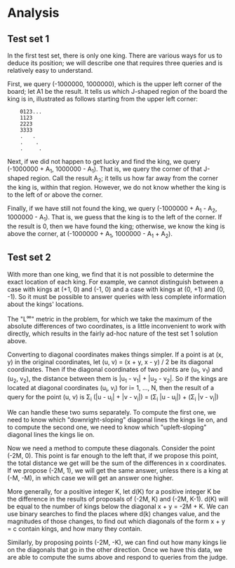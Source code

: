 # Analysis

## Test set 1

In the first test set, there is only one king. There are various ways for us to deduce its position; we will describe one that requires three queries and is relatively easy to understand.

First, we query (-1000000, 1000000), which is the upper left corner of the board; let A1 be the result. It tells us which J-shaped region of the board the king is in, illustrated as follows starting from the upper left corner:

```
    0123...
    1123
    2223
    3333
    .   .
    .    .
    .     .
```

Next, if we did not happen to get lucky and find the king, we query (-1000000 + A<sub>1</sub>, 1000000 - A<sub>1</sub>). That is, we query the corner of that J-shaped region. Call the result A<sub>2</sub>; it tells us how far away from the corner the king is, within that region. However, we do not know whether the king is to the left of or above the corner.

Finally, if we have still not found the king, we query (-1000000 + A<sub>1</sub> - A<sub>2</sub>, 1000000 - A<sub>1</sub>). That is, we guess that the king is to the left of the corner. If the result is 0, then we have found the king; otherwise, we know the king is above the corner, at (-1000000 + A<sub>1</sub>, 1000000 - A<sub>1</sub> + A<sub>2</sub>).

## Test set 2

With more than one king, we find that it is not possible to determine the exact location of each king. For example, we cannot distinguish between a case with kings at (+1, 0) and (-1, 0) and a case with kings at (0, +1) and (0, -1). So it must be possible to answer queries with less complete information about the kings' locations.

The "L<sup>∞</sup>" metric in the problem, for which we take the maximum of the absolute differences of two coordinates, is a little inconvenient to work with directly, which results in the fairly ad-hoc nature of the test set 1 solution above.

Converting to diagonal coordinates makes things simpler. If a point is at (x, y) in the original coordinates, let (u, v) = (x + y, x - y) / 2 be its diagonal coordinates. Then if the diagonal coordinates of two points are (u<sub>1</sub>, v<sub>1</sub>) and (u<sub>2</sub>, v<sub>2</sub>), the distance between them is |u<sub>1</sub> - v<sub>1</sub>| + |u<sub>2</sub> - v<sub>2</sub>|. So if the kings are located at diagonal coordinates (u<sub>i</sub>, v<sub>i</sub>) for i= 1, ..., N, then the result of a query for the point (u, v) is Σ<sub>i</sub> (|u - u<sub>i</sub>| + |v - v<sub>i</sub>|) = (Σ<sub>i</sub> |u - u<sub>i</sub>|) + (Σ<sub>i</sub> |v - v<sub>i</sub>|)

We can handle these two sums separately. To compute the first one, we need to know which "downright-sloping" diagonal lines the kings lie on, and to compute the second one, we need to know which "upleft-sloping" diagonal lines the kings lie on.

Now we need a method to compute these diagonals. Consider the point (-2M, 0). This point is far enough to the left that, if we propose this point, the total distance we get will be the sum of the differences in x coordinates. If we propose (-2M, 1), we will get the same answer, unless there is a king at (-M, -M), in which case we will get an answer one higher.

More generally, for a positive integer K, let d(K) for a positive integer K be the difference in the results of proposals of (-2M, K) and (-2M, K-1). d(K) will be equal to the number of kings below the diagonal x + y = -2M + K. We can use binary searches to find the places where d(k) changes value, and the magnitudes of those changes, to find out which diagonals of the form x + y = c contain kings, and how many they contain.

Similarly, by proposing points (-2M, -K), we can find out how many kings lie on the diagonals that go in the other direction. Once we have this data, we are able to compute the sums above and respond to queries from the judge.
